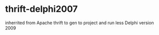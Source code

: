 thrift-delphi2007
=================

inherrited from Apache thrift to gen to project and run less Delphi version 2009
